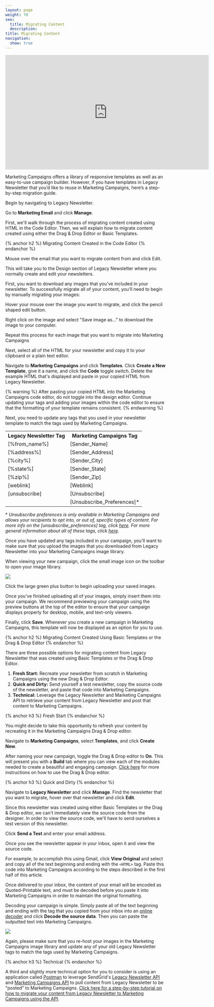```yaml
---
layout: page
weight: 70
seo:
  title: Migrating Content
  description:
title: Migrating Content
navigation:
  show: true
---
```


<iframe src="https://player.vimeo.com/video/144756876" width="640" height="360" frameborder="0" webkitallowfullscreen mozallowfullscreen allowfullscreen></iframe>

Marketing Campaigns offers a library of responsive templates as well as an easy-to-use campaign builder. However, if you have templates in Legacy Newsletter that you’d like to reuse in Marketing Campaigns, here’s a step-by-step migration guide.

Begin by navigating to Legacy Newsletter.

Go to **Marketing Email** and click **Manage**.

First, we'll walk through the process of migrating content created using HTML in the Code Editor. Then, we will explain how to migrate content created using either the Drag & Drop Editor or Basic Templates.

{% anchor h2 %}
Migrating Content Created in the Code Editor
{% endanchor %}

Mouse over the email that you want to migrate content from and click Edit.

This will take you to the Design section of Legacy Newsletter where you normally create and edit your newsletters.

First, you want to download any images that you've included in your newsletter. To successfully migrate all of your content, you’ll need to begin by manually migrating your images:

Hover your mouse over the image you want to migrate, and click the pencil shaped edit button.

Right click on the image and select "Save image as…" to download the image to your computer.

Repeat this process for each image that you want to migrate into Marketing Campaigns

Next, select all of the HTML for your newsletter and copy it to your clipboard or a plain text editor.

Navigate to **Marketing Campaigns** and click **Templates**. Click **Create a New Template**, give it a name, and click the **Code** toggle switch. Delete the example HTML that's displayed and paste in your copied HTML from Legacy Newsletter.

{% warning %}
After pasting your copied HTML into the Marketing Campaigns code editor, do not toggle into the design editor. Continue updating your tags and adding your images within the code editor to ensure that the formatting of your template remains consistent.
{% endwarning %}

Next, you need to update any tags that you used in your newsletter template to match the tags used by Marketing Campaigns.

<table class="table">

  <tr>
    <th>Legacy Newsletter Tag</th>
    <th>Marketing Campaigns Tag</th>
  </tr>

  <tr>
    <td>[%from_name%]</td>
    <td>[Sender_Name]</td>
  </tr>

  <tr>
    <td>[%address%]</td>
    <td>[Sender_Address]</td>
  </tr>

  <tr>
    <td>[%city%]</td>
    <td>[Sender_City]</td>
  </tr>

  <tr>
    <td>[%state%]</td>
    <td>[Sender_State]</td>
  </tr>

  <tr>
    <td>[%zip%]</td>
    <td>[Sender_Zip]</td>
  </tr>

  <tr>
    <td>[weblink]</td>
    <td>[Weblink]</td>
  </tr>

  <tr>
    <td>[unsubscribe]</td>
    <td>[Unsubscribe]</td>
  </tr>

  <tr>
    <td></td>
    <td>[Unsubscribe_Preferences]*</td>
  </tr>

</table>

\* _Unsubscribe preferences is only available in Marketing Campaigns and allows your recipients to opt into, or out of, specific types of content. For more info on the [unsubscribe_preferences] tag, click [here]({{root_url}}/Classroom/Basics/Marketing_Campaigns/unsubscribe_groups.html#-Manage-Email-Preferences-Links). For more general information about all of these tags, click [here]({{root_url}}/Classroom/Basics/Marketing_Campaigns/default_mc_tags.html)._

Once you have updated any tags included in your campaign, you'll want to make sure that you upload the images that you downloaded from Legacy Newsletter into your Marketing Campaigns image library.

When viewing your new campaign, click the small image icon on the toolbar to open your image library.

![]({{root_url}}/images/tool_bar_images.png)

Click the large green plus button to begin uploading your saved images.

Once you've finished uploading all of your images, simply insert them into your campaign. We recommend previewing your campaign using the preview buttons at the top of the editor to ensure that your campaign displays properly for desktop, mobile, and text-only viewers.

Finally, click **Save**. Whenever you create a new campaign in Marketing Campaigns, this template will now be displayed as an option for you to use.

{% anchor h2 %}
Migrating Content Created Using Basic Templates or the Drag & Drop Editor
{% endanchor %}

There are three possible options for migrating content from Legacy Newsletter that was created using Basic Templates or the Drag & Drop Editor.

1. **Fresh Start:** Recreate your newsletter from scratch in Marketing Campaigns using the new Drag & Drop Editor.
2. **Quick and Dirty:** Send yourself a test newsletter, copy the source code of the newsletter, and paste that code into Marketing Campaigns.
3. **Technical:** Leverage the Legacy Newsletter and Marketing Campaigns API to retrieve your content from Legacy Newsletter and post that content to Marketing Campaigns.

{% anchor h3 %}
Fresh Start
{% endanchor %}

You might decide to take this opportunity to refresh your content by recreating it in the Marketing Campaigns Drag & Drop editor.

Navigate to **Marketing Campaigns**, select **Templates**, and click **Create New**.

After naming your new campaign, toggle the Drag & Drop editor to **On**. This will present you with a **Build** tab where you can view each of the modules needed to create a beautiful and engaging campaign. [Click here]({{root_url}}/User_Guide/Marketing_Campaigns/drag_drop.html) for more instructions on how to use the Drag & Drop editor.

{% anchor h3 %}
Quick and Dirty
{% endanchor %}

Navigate to **Legacy Newsletter** and click **Manage**. Find the newsletter that you want to migrate, hover over that newsletter and click **Edit**.

Since this newsletter was created using either Basic Templates or the Drag & Drop editor, we can't immediately view the source code from the designer. In order to view the source code, we'll have to send ourselves a test version of this newsletter.

Click **Send a Test** and enter your email address.

Once you see the newsletter appear in your inbox, open it and view the source code.

For example, to accomplish this using Gmail, click **View Original** and select and copy all of the text beginning and ending with the `<HTML>` tag. Paste this code into Marketing Campaigns according to the steps described in the first half of this article.

Once delivered to your inbox, the content of your email will be encoded as Quoted-Printable text, and must be decoded before you paste it into Marketing Campaigns in order to maintain the original formatting.

Decoding your campaign is simple. Simply paste all of the text beginning and ending with the <HTML> tag that you copied from your inbox into an [online decoder](http://www.motobit.com/util/quoted-printable-decoder.asp) and click **Decode the source data**. Then you can paste the outputted text into Marketing Campaigns.

![]({{root_url}}/images/decode_quoted_printable.gif)

Again, please make sure that you re-host your images in the Marketing Campaigns image library and update any of your old Legacy Newsletter tags to match the tags used by Marketing Campaigns.

{% anchor h3 %}
Technical
{% endanchor %}

A third and slightly more technical option for you to consider is using an application called [Postman](https://www.getpostman.com/) to leverage SendGrid's [Legacy Newsletter API]({{root_url}}/API_Reference/Web_API/Legacy_Features/Marketing_Emails_API/index.html) and [Marketing Campaigns API]({{root_url}}/API_Reference/Web_API_v3/Marketing_Campaigns/index.html) to pull content from Legacy Newsletter to be "posted" to Marketing Campaigns. [Click here for a step-by-step tutorial on how to migrate your content from Legacy Newsletter to Marketing Campaigns using the API]({{root_url}}/User_Guide/Legacy_Newsletter/Legacy_Newsletter_Migration/Migration_Tutorials/api_migration.html).
